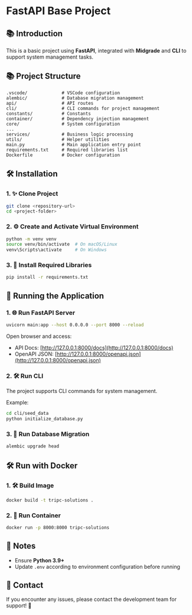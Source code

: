# FastAPI Base Project

## 📚 Introduction

This is a basic project using **FastAPI**, integrated with **Midgrade** and **CLI** to support system management tasks.

## 📚 Project Structure

```
.vscode/             # VSCode configuration
alembic/             # Database migration management
api/                 # API routes
cli/                 # CLI commands for project management
constants/           # Constants
container/           # Dependency injection management
core/                # System configuration
...
services/            # Business logic processing
utils/               # Helper utilities
main.py              # Main application entry point
requirements.txt     # Required libraries list
Dockerfile           # Docker configuration
```

## 🛠️ Installation

### 1. ✨ Clone Project

```bash
git clone <repository-url>
cd <project-folder>
```

### 2. ⚙️ Create and Activate Virtual Environment

```bash
python -m venv venv
source venv/bin/activate  # On macOS/Linux
venv\Scripts\activate     # On Windows
```

### 3. 💪 Install Required Libraries

```bash
pip install -r requirements.txt
```

## 🏢 Running the Application

### 1. 🌐 Run FastAPI Server

```bash
uvicorn main:app --host 0.0.0.0 --port 8000 --reload
```

Open browser and access:

- API Docs: [http://127.0.0.1:8000/docs](http://127.0.0.1:8000/docs)
- OpenAPI JSON: [http://127.0.0.1:8000/openapi.json](http://127.0.0.1:8000/openapi.json)

### 2. 🛠️ Run CLI

The project supports CLI commands for system management.

Example:

```bash
cd cli/seed_data
python initialize_database.py
```

### 3. 📂 Run Database Migration

```bash
alembic upgrade head
```

## 🛠️ Run with Docker

### 1. 🛠️ Build Image

```bash
docker build -t tripc-solutions .
```

### 2. 💨 Run Container

```bash
docker run -p 8000:8000 tripc-solutions
```

## 📝 Notes

- Ensure **Python 3.9+**
- Update `.env` according to environment configuration before running

## 📢 Contact

If you encounter any issues, please contact the development team for support! 🌟
